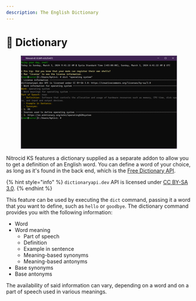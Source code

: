 ```yaml
---
description: The English Dictionary
---
```


# 📕 Dictionary

<figure><img src="../../../../.gitbook/assets/143-dict.png" alt=""><figcaption></figcaption></figure>

Nitrocid KS features a dictionary supplied as a separate addon to allow you to get a definition of an English word. You can define a word of your choice, as long as it's found in the back end, which is the [Free Dictionary API](https://dictionaryapi.dev/).

{% hint style="info" %}
`dictionaryapi.dev` API is licensed under [CC BY-SA 3.0](https://creativecommons.org/licenses/by-sa/3.0).
{% endhint %}

This feature can be used by executing the `dict` command, passing it a word that you want to define, such as `hello` or `goodbye`. The dictionary command provides you with the following information:

* Word
* Word meaning
  * Part of speech
  * Definition
  * Example in sentence
  * Meaning-based synonyms
  * Meaning-based antonyms
* Base synonyms
* Base antonyms

The availability of said information can vary, depending on a word and on a part of speech used in various meanings.
